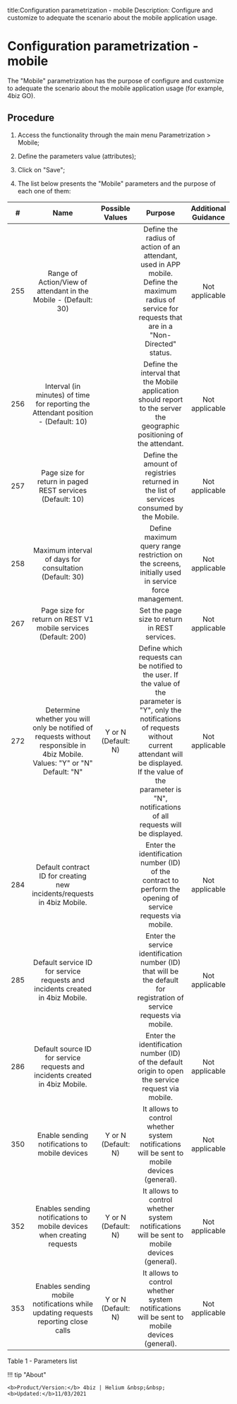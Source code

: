 title:Configuration parametrization - mobile
Description: Configure and customize to adequate the scenario about the mobile application usage.
# Configuration parametrization - mobile

The "Mobile" parametrization has the purpose of configure and customize to adequate the scenario about the mobile application usage (for example, 4biz GO).

Procedure
-------------

1.  Access the functionality through the main menu Parametrization \> Mobile;

2.  Define the parameters value (attributes);

3.  Click on "Save";

4.  The list below presents the "Mobile" parameters and the purpose of each one
    of them:

|  #  |                                                               Name                                                              |   Possible Values   |                                                                                                                             Purpose                                                                                                                             | Additional Guidance |
|:---:|:-------------------------------------------------------------------------------------------------------------------------------:|:-------------------:|:---------------------------------------------------------------------------------------------------------------------------------------------------------------------------------------------------------------------------------------------------------------:|:-------------------:|
| 255 |                                 Range of Action/View of attendant in the Mobile - (Default: 30)                                 |                     |                                                     Define the radius of action of an attendant, used in APP mobile. Define the maximum radius of service for requests that are in a "Non-Directed" status.                                                     |    Not applicable   |
| 256 |                        Interval (in minutes) of time for reporting the Attendant position - (Default: 10)                       |                     |                                                                     Define the interval that the Mobile application should report to the server the geographic positioning of the attendant.                                                                    |    Not applicable   |
| 257 |                                    Page size for return in paged REST services (Default: 10)                                    |                     |                                                                                     Define the amount of registries returned in the list of services consumed by the Mobile.                                                                                    |    Not applicable   |
| 258 |                                     Maximum interval of days for consultation (Default: 30)                                     |                     |                                                                                Define maximum query range restriction on the screens, initially used in service force management.                                                                               |    Not applicable   |
| 267 |                                  Page size for return on REST V1 mobile services (Default: 200)                                 |                     |                                                                                                          Set the page size to return in REST services.                                                                                                          |    Not applicable   |
| 272 | Determine whether you will only be notified of requests without responsible in 4biz Mobile. Values: "Y" or "N" Default: "N" | Y or N (Default: N) | Define which requests can be notified to the user. If the value of the parameter is "Y", only the notifications of requests without current attendant will be displayed. If the value of the parameter is "N", notifications of all requests will be displayed. |    Not applicable   |
| 284 |                           Default contract ID for creating new incidents/requests in 4biz Mobile.                           |                     |                                                                           Enter the identification number (ID) of the contract to perform the opening of service requests via mobile.                                                                           |    Not applicable   |
| 285 |                        Default service ID for service requests and incidents created in 4biz Mobile.                        |                     |                                                                      Enter the service identification number (ID) that will be the default for registration of service requests via mobile.                                                                     |    Not applicable   |
| 286 |                         Default source ID for service requests and incidents created in 4biz Mobile.                        |                     |                                                                                Enter the identification number (ID) of the default origin to open the service request via mobile.                                                                               |    Not applicable   |
| 350 |                                          Enable sending notifications to mobile devices                                         | Y or N (Default: N) |                                                                                   It allows to control whether system notifications will be sent to mobile devices (general).                                                                                   |    Not applicable   |
| 352 |                              Enables sending notifications to mobile devices when creating requests                             | Y or N (Default: N) |                                                                                   It allows to control whether system notifications will be sent to mobile devices (general).                                                                                   |    Not applicable   |
| 353 |                        Enables sending mobile notifications while updating requests reporting close calls                       | Y or N (Default: N) |                                                                                   It allows to control whether system notifications will be sent to mobile devices (general).                                                                                   |    Not applicable   |

Table 1 - Parameters list

!!! tip "About"

    <b>Product/Version:</b> 4biz | Helium &nbsp;&nbsp;
    <b>Updated:</b>11/03/2021
